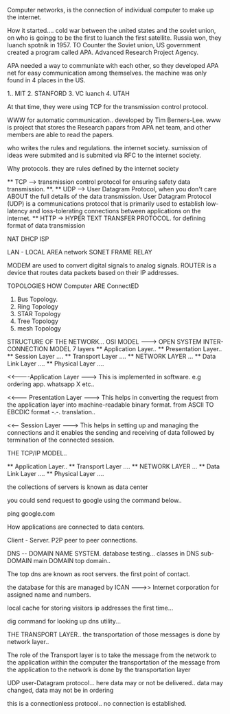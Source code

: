 Computer networks, is the connection of individual computer to make up the internet.

How it started....
cold war between the united states and the soviet union, on who is goingg to be the first to luanch the first satellite.
Russia won, they luanch spotnik in 1957.
TO Counter the Soviet union, US government created a program called APA.
Advanced Research Project Agency.

APA needed a way to communiate with each other, so they developed APA net for easy communication among themselves.
the machine was only found in 4 places in the US.

1.. MIT 2. STANFORD 3. VC luanch 4. UTAH

At that time, they were using TCP for the transmission control protocol.

WWW for automatic communication.. developed by Tim Berners-Lee.
www is project that stores the Research papars from APA net team, and other members are able to read the papers.

who writes the rules and regulations. the internet society.
sumission of ideas were submited and is submited via RFC to the internet society.

Why protocols. they are rules defined by the internet society

** TCP --> transmission control protocol for ensuring safety data transmission. **.
** UDP --> User Datagram Protocol, when you don't care ABOUT the full details of the data transmission.
User Datagram Protocol (UDP) is a communications protocol that is primarily used to establish low-latency and loss-tolerating connections between applications on the internet.
** HTTP -> HYPER TEXT TRANSFER PROTOCOL. for defining format of data transmission

NAT
DHCP
ISP

LAN - LOCAL AREA network
SONET
FRAME RELAY

MODEM are used to convert digital signals to analog signals.
ROUTER is a device that routes data packets based on their IP addresses.

TOPOLOGIES HOW Computer ARE ConnectED

1. Bus Topology.
2. Ring Topology
3. STAR Topology
4. Tree Topology
5. mesh Topology

STRUCTURE OF THE NETWORK...
OSI MODEL ---> OPEN SYSTEM INTER-CONNECTION MODEL
7 layers
** Application Layer..
** Presentation Layer..
** Session Layer ....
** Transport Layer ....
** NETWORK LAYER ...
** Data Link Layer ....
\*\* Physical Layer ....

<<----Application Layer --->
This is implemented in software. e.g ordering app. whatsapp X etc..

<<--- Presentation Layer --->
This helps in converting the request from the application layer into machine-readable binary format.
from ASCII TO EBCDIC format -.-. translation..

<<-- Session Layer --->
This helps in setting up and managing the connections and it enables the sending and receiving of data followed by termination of the connected session.

THE TCP/IP MODEL..

** Application Layer..
** Transport Layer ....
** NETWORK LAYER ...
** Data Link Layer ....
\*\* Physical Layer ....

the collections of servers is known as data center

you could send request to google using the command below..

ping google.com

How applications are connected to data centers.

Client - Server.
P2P peer to peer connections.

DNS -- DOMAIN NAME SYSTEM.
database testing...
classes in DNS
sub-DOMAIN
main DOMAIN
top domain..

The top dns are known as root servers. the first point of contact.

the database for this are managed by ICAN --->> Internet corporation for assigned name and numbers.

local cache for storing visitors ip addresses the first time...

dig command for looking up dns utility...

THE TRANSPORT LAYER..
the transportation of those messages is done by network layer..

The role of the Transport layer is to take the message from the network to the application
within the computer the transportation of the message from the application to the network is done by the transportation layer

UDP user-Datagram protocol... here data may or not be delivered..
data may changed, data may not be in ordering

this is a connectionless protocol.. no connection is established.

